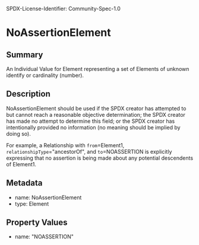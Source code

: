 SPDX-License-Identifier: Community-Spec-1.0

# NoAssertionElement

## Summary

An Individual Value for Element representing a set of Elements of unknown
identify or cardinality (number).

## Description

NoAssertionElement should be used if
the SPDX creator has attempted to but cannot reach a reasonable objective determination;
the SPDX creator has made no attempt to determine this field; or
the SPDX creator has intentionally provided no information (no meaning should be implied by doing so).

For example, a Relationship with `from`=Element1, `relationshipType`="ancestorOf",
and `to`=NOASSERTION is explicitly expressing that no assertion is being made about any potential descendents of Element1.

## Metadata

- name: NoAssertionElement
- type: Element

## Property Values

- name: "NOASSERTION"
